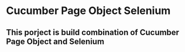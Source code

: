 # Cucumber Page Object Selenium
## This porject is build combination of Cucumber Page Object and Selenium

